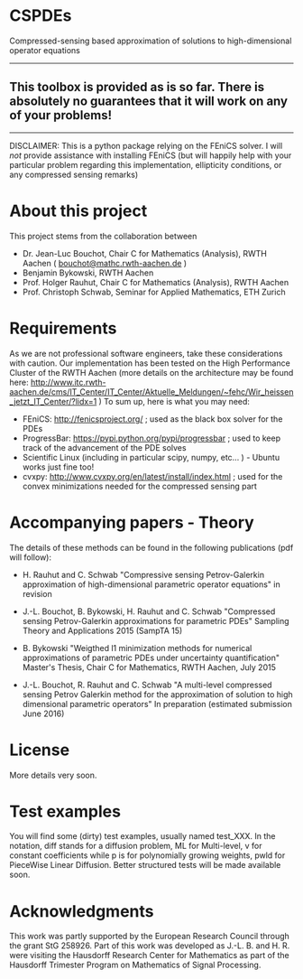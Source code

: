 CSPDEs
======

Compressed-sensing based approximation of solutions to high-dimensional operator equations

-----------------------------------
This toolbox is provided as is so far. There is absolutely no guarantees that it will work on any of your problems!
-----------------------------------

-----------------------------------

DISCLAIMER: This is a python package relying on the FEniCS solver. I will *not* provide assistance with installing FEniCS (but will happily help with your particular problem regarding this implementation, ellipticity conditions, or any compressed sensing remarks)


About this project
==================

This project stems from the collaboration between 
* Dr. Jean-Luc Bouchot, Chair C for Mathematics (Analysis), RWTH Aachen ( bouchot@mathc.rwth-aachen.de )
* Benjamin Bykowski, RWTH Aachen
* Prof. Holger Rauhut, Chair C for Mathematics (Analysis), RWTH Aachen
* Prof. Christoph Schwab, Seminar for Applied Mathematics, ETH Zurich


Requirements
============
As we are not professional software engineers, take these considerations with caution. 
Our implementation has been tested on the High Performance Cluster of the RWTH Aachen (more details on the architecture may be found here: http://www.itc.rwth-aachen.de/cms/IT_Center/IT_Center/Aktuelle_Meldungen/~fehc/Wir_heissen_jetzt_IT_Center/?lidx=1 )
To sum up, here is what you may need:
* FEniCS: http://fenicsproject.org/ ; used as the black box solver for the PDEs
* ProgressBar: https://pypi.python.org/pypi/progressbar ; used to keep track of the advancement of the PDE solves
* Scientific Linux (including in particular scipy, numpy, etc... ) - Ubuntu works just fine too!
* cvxpy: http://www.cvxpy.org/en/latest/install/index.html ; used for the convex minimizations needed for the compressed sensing part


Accompanying papers - Theory
============================
The details of these methods can be found in the following publications (pdf will follow):
* H. Rauhut and C. Schwab 
"Compressive sensing Petrov-Galerkin approximation of high-dimensional parametric operator equations"
in revision

* J.-L. Bouchot, B. Bykowski, H. Rauhut and C. Schwab
"Compressed sensing Petrov-Galerkin approximations for parametric PDEs"
Sampling Theory and Applications 2015 (SampTA 15)

* B. Bykowski
"Weigthed l1 minimization methods for numerical approximations of parametric PDEs under uncertainty quantification"
Master's Thesis, Chair C for Mathematics, RWTH Aachen, July 2015

* J.-L. Bouchot, R. Rauhut and C. Schwab
"A multi-level compressed sensing Petrov Galerkin method for the approximation of solution to high dimensional parametric operators"
In preparation (estimated submission June 2016)


License
=======
More details very soon.

Test examples
=============
You will find some (dirty) test examples, usually named test_XXX. In the notation, diff stands for a diffusion problem, ML for Multi-level, v for constant coefficients while p is for polynomially growing weights, pwld for PieceWise Linear Diffusion. 
Better structured tests will be made available soon. 

Acknowledgments
===============
This work was partly supported by the European Research Council through the grant StG 258926. Part of this work was developed as J.-L. B. and H. R. were visiting the Hausdorff Research Center for Mathematics as part of the Hausdorff Trimester Program on Mathematics of Signal Processing. 
